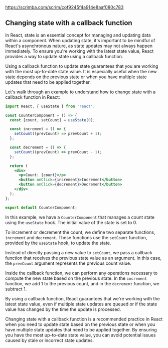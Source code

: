 https://scrimba.com/scrim/cof9245f4a914e8aaf080c783

## Changing state with a callback function

In React, state is an essential concept for managing and updating data within a component. When updating state, it's important to be mindful of React's asynchronous nature, as state updates may not always happen immediately. To ensure you're working with the latest state value, React provides a way to update state using a callback function.

Using a callback function to update state guarantees that you are working with the most up-to-date state value. It is especially useful when the new state depends on the previous state or when you have multiple state updates that need to be applied together.

Let's walk through an example to understand how to change state with a callback function in React:

```jsx
import React, { useState } from 'react';

const CounterComponent = () => {
  const [count, setCount] = useState(0);

  const increment = () => {
    setCount((prevCount) => prevCount + 1);
  };

  const decrement = () => {
    setCount((prevCount) => prevCount - 1);
  };

  return (
    <div>
      <p>Count: {count}</p>
      <button onClick={increment}>Increment</button>
      <button onClick={decrement}>Decrement</button>
    </div>
  );
};

export default CounterComponent;

```

In this example, we have a `CounterComponent` that manages a count state using the `useState` hook. The initial value of the state is set to 0.

To increment or decrement the count, we define two separate functions, `increment` and `decrement`. These functions use the `setCount` function, provided by the `useState` hook, to update the state.

Instead of directly passing a new value to `setCount`, we pass a callback function that receives the previous state value as an argument. In this case, the `prevCount` argument represents the previous count value.

Inside the callback function, we can perform any operations necessary to compute the new state based on the previous state. In the `increment` function, we add 1 to the previous count, and in the `decrement` function, we subtract 1.

By using a callback function, React guarantees that we're working with the latest state value, even if multiple state updates are queued or if the state value has changed by the time the update is processed.

Changing state with a callback function is a recommended practice in React when you need to update state based on the previous state or when you have multiple state updates that need to be applied together. By ensuring you have the most up-to-date state value, you can avoid potential issues caused by stale or incorrect state updates.